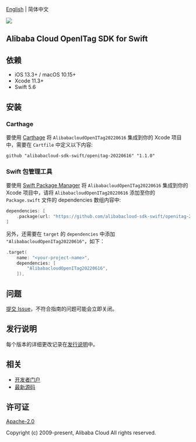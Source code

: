 [English](README.md) | 简体中文

![](https://aliyunsdk-pages.alicdn.com/icons/AlibabaCloud.svg)

## Alibaba Cloud OpenITag SDK for Swift

## 依赖

- iOS 13.3+ / macOS 10.15+
- Xcode 11.3+
- Swift 5.6

## 安装

### Carthage

要使用 [Carthage](https://github.com/Carthage/Carthage) 将 `AlibabacloudOpenITag20220616` 集成到你的 Xcode 项目中，需要在 `Cartfile` 中定义以下内容:

```ogdl
github "alibabacloud-sdk-swift/openitag-20220616" "1.1.0"
```

### Swift 包管理工具

要使用 [Swift Package Manager](https://swift.org/package-manager/) 将 `AlibabacloudOpenITag20220616` 集成到你的 Xcode 项目中，请将 `AlibabacloudOpenITag20220616` 添加至你的 `Package.swift` 文件的 dependencies 数组内容中:

```swift
dependencies: [
    .package(url: "https://github.com/alibabacloud-sdk-swift/openitag-20220616.git", from: "1.1.0")
]
```

另外，还需要在 `target` 的 `dependencies` 中添加 `"AlibabacloudOpenITag20220616"`，如下：

```swift
.target(
    name: "<your-project-name>",
    dependencies: [
        "AlibabacloudOpenITag20220616",
    ]),
```

## 问题

[提交 Issue](https://github.com/alibabacloud-sdk-swift/openitag-20220616/issues/new)，不符合指南的问题可能会立即关闭。

## 发行说明

每个版本的详细更改记录在[发行说明](./ChangeLog.txt)中。

## 相关

* [开发者门户](https://next.api.aliyun.com/home)
* [最新源码](https://github.com/alibabacloud-sdk-swift/openitag-20220616)

## 许可证

[Apache-2.0](http://www.apache.org/licenses/LICENSE-2.0)

Copyright (c) 2009-present, Alibaba Cloud All rights reserved.
